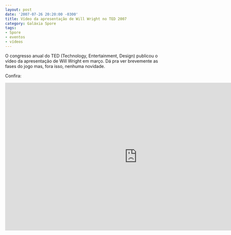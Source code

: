 ```yaml
---
layout: post
date: '2007-07-26 20:20:00 -0300'
title: Vídeo da apresentação de Will Wright no TED 2007
category: Galáxia Spore
tags:
- Spore
- eventos
- vídeos
---
```

O congresso anual do TED (Technology, Entertainment, Design) publicou o vídeo da apresentação de Will Wright em março. Dá pra ver brevemente as fases do jogo mas, fora isso, nenhuma novidade.

Confira:

<iframe src="https://embed.ted.com/talks/will_wright_makes_toys_that_make_worlds" width="854" height="480" frameborder="0" scrolling="no" allowfullscreen></iframe>
